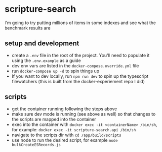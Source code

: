 # scripture-search

I'm going to try putting millions of items in some indexes and see what the benchmark results are

## setup and development

- create a `.env` file in the root of the project. You'll need to populate it using the `.env.example` as a guide
- dev env vars are listed in the `docker-compose.override.yml` file
- run `docker-compose up -d` to spin things up
- If you want to dev locally, run `npm run dev` to spin up the typescript filewatchers (this is built from the docker-experiement repo I did)

## scripts

- get the container running following the steps above
- make sure dev mode is running (see above as well) so that changes to the scripts are mapped into the container
- exec into the container with `docker exec -it <containerName> /bin/sh`, for example: `docker exec -it scripture-search.api /bin/sh`
- navigate to the scripts dir with `cd /app/build/scripts`
- use node to run the desired script, for example `node bulkCreateESRecords.js`
